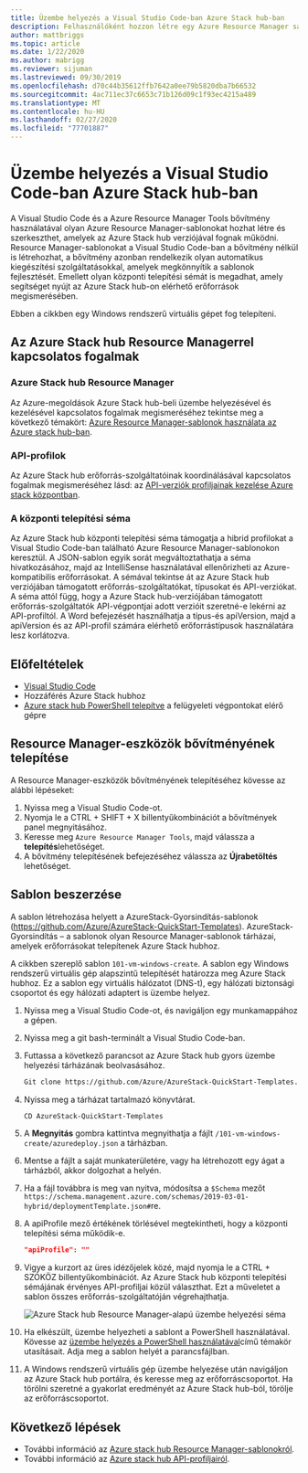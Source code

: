 ```yaml
---
title: Üzembe helyezés a Visual Studio Code-ban Azure Stack hub-ban
description: Felhasználóként hozzon létre egy Azure Resource Manager sablont a Visual Studio Code-ban, és a központi telepítési séma használatával készítsen elő egy olyan sablont, amely kompatibilis az Azure Stack hub saját verziójával.
author: mattbriggs
ms.topic: article
ms.date: 1/22/2020
ms.author: mabrigg
ms.reviewer: sijuman
ms.lastreviewed: 09/30/2019
ms.openlocfilehash: d70c44b35612ffb7642a0ee79b5820dba7b66532
ms.sourcegitcommit: 4ac711ec37c6653c71b126d09c1f93ec4215a489
ms.translationtype: MT
ms.contentlocale: hu-HU
ms.lasthandoff: 02/27/2020
ms.locfileid: "77701887"
---
```

# <a name="deploy-with-visual-studio-code-to-azure-stack-hub"></a>Üzembe helyezés a Visual Studio Code-ban Azure Stack hub-ban

A Visual Studio Code és a Azure Resource Manager Tools bővítmény használatával olyan Azure Resource Manager-sablonokat hozhat létre és szerkeszthet, amelyek az Azure Stack hub verziójával fognak működni. Resource Manager-sablonokat a Visual Studio Code-ban a bővítmény nélkül is létrehozhat, a bővítmény azonban rendelkezik olyan automatikus kiegészítési szolgáltatásokkal, amelyek megkönnyítik a sablonok fejlesztését. Emellett olyan központi telepítési sémát is megadhat, amely segítséget nyújt az Azure Stack hub-on elérhető erőforrások megismerésében.

Ebben a cikkben egy Windows rendszerű virtuális gépet fog telepíteni.

## <a name="concepts-for-azure-stack-hub-resource-manager"></a>Az Azure Stack hub Resource Managerrel kapcsolatos fogalmak

### <a name="azure-stack-hub-resource-manager"></a>Azure Stack hub Resource Manager

Az Azure-megoldások Azure Stack hub-beli üzembe helyezésével és kezelésével kapcsolatos fogalmak megismeréséhez tekintse meg a következő témakört: [Azure Resource Manager-sablonok használata az Azure stack hub-ban](azure-stack-arm-templates.md).

### <a name="api-profiles"></a>API-profilok
Az Azure Stack hub erőforrás-szolgáltatóinak koordinálásával kapcsolatos fogalmak megismeréséhez lásd: az [API-verziók profiljainak kezelése Azure stack központban](azure-stack-version-profiles.md).

### <a name="the-deployment-schema"></a>A központi telepítési séma

Az Azure Stack hub központi telepítési séma támogatja a hibrid profilokat a Visual Studio Code-ban található Azure Resource Manager-sablonokon keresztül. A JSON-sablon egyik sorát megváltoztathatja a séma hivatkozásához, majd az IntelliSense használatával ellenőrizheti az Azure-kompatibilis erőforrásokat. A sémával tekintse át az Azure Stack hub verziójában támogatott erőforrás-szolgáltatókat, típusokat és API-verziókat. A séma attól függ, hogy a Azure Stack hub-verziójában támogatott erőforrás-szolgáltatók API-végpontjai adott verzióit szeretné-e lekérni az API-profiltól. A Word befejezését használhatja a típus-és apiVersion, majd a apiVersion és az API-profil számára elérhető erőforrástípusok használatára lesz korlátozva.

## <a name="prerequisites"></a>Előfeltételek

- [Visual Studio Code](https://code.visualstudio.com/)
- Hozzáférés Azure Stack hubhoz
- [Azure stack hub PowerShell telepítve](https://docs.microsoft.com/azure-stack/operator/azure-stack-powershell-install?toc=https%3A%2F%2Fdocs.microsoft.com%2Fen-us%2Fazure-stack%2Fuser%2FTOC.json&bc=https%3A%2F%2Fdocs.microsoft.com%2Fen-us%2Fazure-stack%2Fbreadcrumb%2Ftoc.json) a felügyeleti végpontokat elérő gépre

## <a name="install-resource-manager-tools-extension"></a>Resource Manager-eszközök bővítményének telepítése

A Resource Manager-eszközök bővítményének telepítéséhez kövesse az alábbi lépéseket:

1. Nyissa meg a Visual Studio Code-ot.
2. Nyomja le a CTRL + SHIFT + X billentyűkombinációt a bővítmények panel megnyitásához.
3. Keresse meg `Azure Resource Manager Tools`, majd válassza a **telepítés**lehetőséget.
4. A bővítmény telepítésének befejezéséhez válassza az **Újrabetöltés** lehetőséget.

## <a name="get-a-template"></a>Sablon beszerzése

A sablon létrehozása helyett a AzureStack-Gyorsindítás-sablonok (https://github.com/Azure/AzureStack-QuickStart-Templates). AzureStack-Gyorsindítás – a sablonok olyan Resource Manager-sablonok tárházai, amelyek erőforrásokat telepítenek Azure Stack hubhoz. 

A cikkben szereplő sablon `101-vm-windows-create`. A sablon egy Windows rendszerű virtuális gép alapszintű telepítését határozza meg Azure Stack hubhoz.  Ez a sablon egy virtuális hálózatot (DNS-t), egy hálózati biztonsági csoportot és egy hálózati adaptert is üzembe helyez.

1. Nyissa meg a Visual Studio Code-ot, és navigáljon egy munkamappához a gépen.
2. Nyissa meg a git bash-terminált a Visual Studio Code-ban.
3. Futtassa a következő parancsot az Azure Stack hub gyors üzembe helyezési tárházának beolvasásához.
    ```bash  
    Git clone https://github.com/Azure/AzureStack-QuickStart-Templates.git
    ```
4. Nyissa meg a tárházat tartalmazó könyvtárat.
    ```bash  
    CD AzureStack-QuickStart-Templates
    ```
5. A **Megnyitás** gombra kattintva megnyithatja a fájlt `/101-vm-windows-create/azuredeploy.json` a tárházban.
6. Mentse a fájlt a saját munkaterületére, vagy ha létrehozott egy ágat a tárházból, akkor dolgozhat a helyén.
7. Ha a fájl továbbra is meg van nyitva, módosítsa a `$Schema` mezőt `https://schema.management.azure.com/schemas/2019-03-01-hybrid/deploymentTemplate.json#`re.
8. A apiProfile mező értékének törlésével megtekintheti, hogy a központi telepítési séma működik-e.
    ```JSON  
    "apiProfile": ""
    ```
9. Vigye a kurzort az üres idézőjelek közé, majd nyomja le a CTRL + SZÓKÖZ billentyűkombinációt. Az Azure Stack hub központi telepítési sémájának érvényes API-profiljai közül választhat. Ezt a műveletet a sablon összes erőforrás-szolgáltatóján végrehajthatja.

    ![Azure Stack hub Resource Manager-alapú üzembe helyezési séma](./media/azure-stack-resource-manager-deploy-template-vscode/azure-stack-resource-manager-vscode-schema.png)

10. Ha elkészült, üzembe helyezheti a sablont a PowerShell használatával. Kövesse az [üzembe helyezés a PowerShell használatával](azure-stack-deploy-template-powershell.md)című témakör utasításait. Adja meg a sablon helyét a parancsfájlban.
11. A Windows rendszerű virtuális gép üzembe helyezése után navigáljon az Azure Stack hub portálra, és keresse meg az erőforráscsoportot. Ha törölni szeretné a gyakorlat eredményét az Azure Stack hub-ból, törölje az erőforráscsoportot.

## <a name="next-steps"></a>Következő lépések

- További információ az [Azure stack hub Resource Manager-sablonokról](azure-stack-arm-templates.md).  
- További információ az [Azure stack hub API-profiljairól](azure-stack-version-profiles.md).